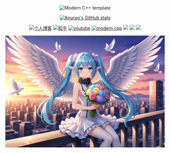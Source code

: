 <div id="title" align=center>

![Modern C++ template][github-sub-title:img]

[![Anurag's GitHub stats](https://github-readme-stats.vercel.app/api?username=pioneerRick&show_icons=true&theme=tokyonight)](https://b23.tv/iEJTnPp)

[![个人博客](https://img.shields.io/badge/%E4%B8%AA%E4%BA%BA%E5%8D%9A%E5%AE%A2-%E4%B8%89%E8%91%89%E7%A7%8B%E6%B0%B4-%23800080)](http://www.mitsubanoakizu.top/)
[![知乎](https://img.shields.io/badge/%E7%9F%A5%E4%B9%8E-%E4%B8%89%E8%91%89%E7%A7%8B%E6%B0%B4-green)](https://www.zhihu.com/people/28-38-3-95-54)
[![youtube](https://img.shields.io/badge/video-YouTube-red)](https://www.youtube.com/@greylittle8032)
[![modern cpp](https://img.shields.io/badge/code-Modern%20C++-blue)](https://learn.microsoft.com/zh-cn/cpp/cpp/welcome-back-to-cpp-modern-cpp) 
![](https://img.shields.io/badge/讨厌-学习不喜欢的知识-yellow) 
![](https://img.shields.io/badge/性格-开朗-red) 
![](https://img.shields.io/badge/爱好-二次元-red)

</div>

![头像](image/动漫天使2.png)


[github-sub-title:img]: https://readme-typing-svg.herokuapp.com?font=Segoe+Script&center=true&lines=三叶秋水
